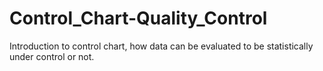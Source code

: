 # Control_Chart-Quality_Control
Introduction to control chart, how data can be evaluated to be statistically under control or not.
